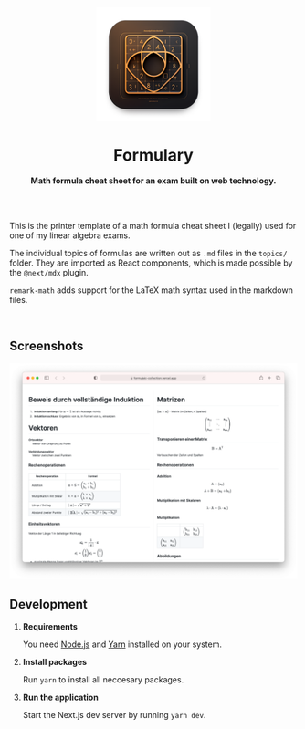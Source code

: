 <div align="center">
  <a href="https://formulaic-collection.vercel.app">
    <img src="./readme-assets/logo.png" height="200" />
  </a>
</div>

<h1 align="center">Formulary</h1>

<p align="center">
    <strong>Math formula cheat sheet for an exam built on web technology.</strong>
</p>

<br><br>

This is the printer template of a math formula cheat sheet I (legally) used for one of my linear algebra exams.

The individual topics of formulas are written out as `.md` files in the
`topics/` folder. They are imported as React components, which is made
possible by the `@next/mdx` plugin.

`remark-math` adds support for the LaTeX math syntax used in the markdown files.

<br>

## Screenshots

![Screenshot of the application](./readme-assets/screenshot.png)

## Development

1. **Requirements**

   You need [Node.js](https://nodejs.org/en/) and
   [Yarn](https://classic.yarnpkg.com/en/docs/install) installed on your system.

2. **Install packages**

   Run `yarn` to install all neccesary packages.

3. **Run the application**

   Start the Next.js dev server by running `yarn dev`.
